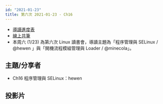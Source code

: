 ```yaml
---
id: "2021-01-23"
title: 第六次 2021-01-23 - Ch16
---
```


- [導讀進度表](https://docs.google.com/spreadsheets/d/1xjz22UDz_vKW92dJpnGysNCtFiSCYz_wbkHD4B1EQ-0/edit?usp=sharing)
- [線上共筆](https://hackmd.io/@ncnu-opensource/linux-study-circle)
- 本周六 (1/23) 為第六次 Linux 讀書會，導讀主題為「程序管理與 SELinux   /  @hewen 」與「開機流程模組管理與 Loader / @minecola」。

## 主題/分享者

- Ch16 程序管理與 SELinux：hewen

## 投影片
